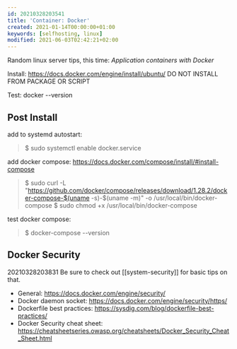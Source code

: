 ```yaml
---
id: 20210328203541
title: 'Container: Docker'
created: 2021-01-14T00:00:00+01:00
keywords: [selfhosting, linux]
modified: 2021-06-03T02:42:21+02:00
---
```


Random linux server tips, this time:
_Application containers with Docker_

Install: https://docs.docker.com/engine/install/ubuntu/
DO NOT INSTALL FROM PACKAGE OR SCRIPT

Test: docker --version

## Post Install

add to systemd autostart:

> $ sudo systemctl enable docker.service

add docker compose: https://docs.docker.com/compose/install/#install-compose

> $ sudo curl -L "https://github.com/docker/compose/releases/download/1.28.2/docker-compose-$(uname -s)-$(uname -m)" -o /usr/local/bin/docker-compose
> $ sudo chmod +x /usr/local/bin/docker-compose

test docker compose:

> $ docker-compose --version

## Docker Security

20210328203831
Be sure to check out [[system-security]] for basic tips on that.

- General: https://docs.docker.com/engine/security/
- Docker daemon socket: https://docs.docker.com/engine/security/https/
- Dockerfile best practices: https://sysdig.com/blog/dockerfile-best-practices/
- Docker Security cheat sheet: https://cheatsheetseries.owasp.org/cheatsheets/Docker_Security_Cheat_Sheet.html
